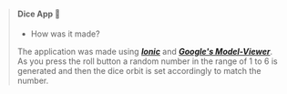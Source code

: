 
> #### Dice App 🎲
>
> - How was it made?
>
> The application was made using [***Ionic***](https://ionicframework.com/) and [***Google's Model-Viewer***](https://github.com/google/model-viewer).
> As you press the roll button a random number in the range of 1 to 6 is generated and then the dice orbit is set accordingly to match the number.
>
